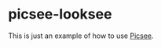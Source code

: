 # picsee-looksee

This is just an example of how to use [Picsee](https://github.com/dlochrie/picsee).
